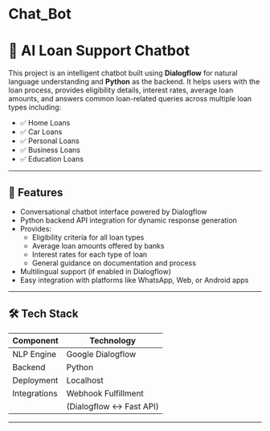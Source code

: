 # Chat_Bot
# 🏦 AI Loan Support Chatbot

This project is an intelligent chatbot built using **Dialogflow** for natural language understanding and **Python** as the backend. It helps users with the loan process, provides eligibility details, interest rates, average loan amounts, and answers common loan-related queries across multiple loan types including:

- ✅ Home Loans  
- ✅ Car Loans  
- ✅ Personal Loans  
- ✅ Business Loans  
- ✅ Education Loans  
---

## 🚀 Features

- Conversational chatbot interface powered by Dialogflow
- Python backend API integration for dynamic response generation
- Provides:
  - Eligibility criteria for all loan types
  - Average loan amounts offered by banks
  - Interest rates for each type of loan
  - General guidance on documentation and process
- Multilingual support (if enabled in Dialogflow)
- Easy integration with platforms like WhatsApp, Web, or Android apps

---

## 🛠 Tech Stack

| Component     | Technology             |
|---------------|------------------------|
| NLP Engine    | Google Dialogflow      |
| Backend       | Python                 |
| Deployment    | Localhost              |
| Integrations  | Webhook Fulfillment    |
|               | (Dialogflow ↔ Fast API)|
----


